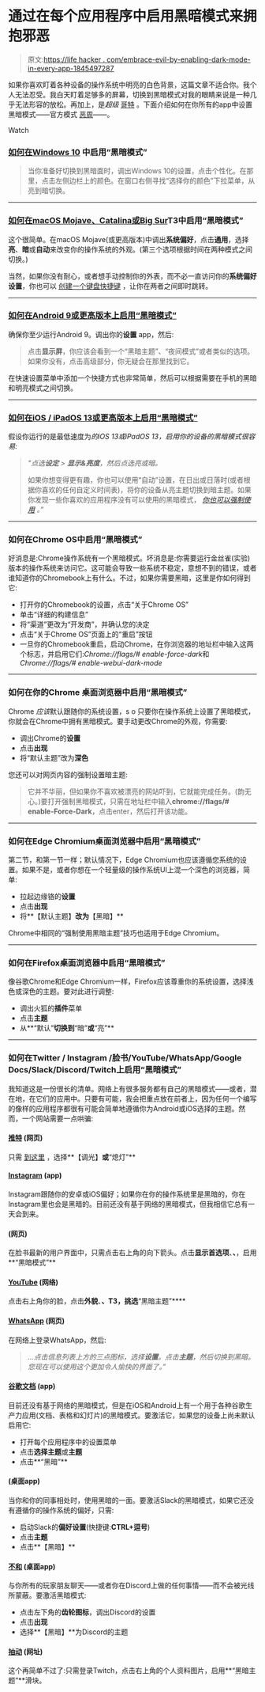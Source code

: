 # 通过在每个应用程序中启用黑暗模式来拥抱邪恶

> 原文:[https://life hacker . com/embrace-evil-by-enabling-dark-mode-in-every-app-1845497287](https://lifehacker.com/embrace-evil-by-enabling-dark-mode-in-every-app-1845497287)

如果你喜欢盯着各种设备的操作系统中明亮的白色背景，这篇文章不适合你。我个人无法忍受。我白天盯着足够多的屏幕，切换到黑暗模式对我的眼睛来说是一种几乎无法形容的放松。再加上，是*超级* [哥特](https://skillet.lifehacker.com/kick-off-the-weekend-with-an-ice-cold-obituary-1844883471) 。下面介绍如何在你所有的app中设置黑暗模式——官方模式 [恶周](https://lifehacker.com/c/evil-week)——。

Watch

### [如何在Windows 10](https://lifehacker.com/how-to-set-up-and-customize-dark-mode-in-windows-10-1844340183) 中启用“黑暗模式”

> 当你准备好切换到黑暗面时，调出Windows 10的设置，点击个性化。在那里，点击左侧边栏上的颜色。在窗口右侧寻找“选择你的颜色”下拉菜单，从亮到暗切换。

* * *

### [如何在macOS Mojave、Catalina或Big Sur](https://lifehacker.com/the-best-features-to-try-in-macos-mojave-1827517100)T3中启用“黑暗模式”

这个很简单。在macOS Mojave(或更高版本)中调出**系统偏好**，点击**通用**，选择**亮**、**暗**或**自动**来改变你的操作系统的外观。(第三个选项根据时间在两种模式之间切换。)

当然，如果你没有耐心，或者想手动控制你的外表，而不必一直访问你的**系统偏好设置**，你也可以 [创建一个键盘快捷键](https://lifehacker.com/switch-between-dark-and-light-mode-on-your-mac-with-thi-1838488087) ，让你在两者之间即时跳转。

* * *

### [如何在Android 9或更高版本上启用“黑暗模式”](https://lifehacker.com/how-to-enable-dark-mode-in-ios-and-android-1841770858)

确保你至少运行Android 9。调出你的**设置** app，然后:

> 点击**显示屏**，你应该会看到一个“黑暗主题”、“夜间模式”或者类似的选项。如果你没有，点击高级部分，你无疑会在那里找到它。

在快速设置菜单中添加一个快捷方式也非常简单，然后可以根据需要在手机的黑暗和明亮模式之间切换。

* * *

### [**如何在iOS / iPadOS 13或更高版本上启用“黑暗模式”**](https://lifehacker.com/how-to-enable-dark-mode-in-ios-and-android-1841770858)

假设你运行的是最低速度为*的iOS 13或iPadOS 13，启用你的设备的黑暗模式很容易:*

> *"点选**设定** > **显示&亮度**，然后点选亮或暗。*
> 
> 如果你想变得更有趣，你也可以使用“自动”设置，在日出或日落时(或者根据你喜欢的任何自定义时间表)，将你的设备从亮主题切换到暗主题。如果你发现一些你喜欢的应用程序没有可以使用的黑暗模式， [*你也可以强制使用*](https://lifehacker.com/how-to-force-all-apps-to-use-dark-mode-in-ios-13-1838406273) *。”*

* * *

### 如何在Chrome OS中启用“黑暗模式”

好消息是:Chrome操作系统有一个黑暗模式。坏消息是:你需要运行金丝雀(实验)版本的操作系统来访问它。这可能会导致一些系统不稳定，意想不到的错误，或者谁知道你的Chromebook上有什么。不过，如果你需要黑暗，这里是你如何得到它:

*   打开你的Chromebook的设置，点击“关于Chrome OS”
*   单击“详细的构建信息”
*   将“渠道”更改为“开发商”，并确认您的决定
*   点击“关于Chrome OS”页面上的“重启”按钮
*   一旦你的Chromebook重启，启动Chrome，在你浏览器的地址栏中输入这两个标志，并启用它们:*Chrome://flags/# enable-force-dark*和*Chrome://flags/# enable-webui-dark-mode*

* * *

### 如何在你的Chrome **桌面浏览器**中启用“黑暗模式”

Chrome *应该*默认跟随你的系统设置，s o 只要你在操作系统上设置了黑暗模式，你就会在Chrome中拥有黑暗模式。要手动更改Chrome的外观，你需要:

*   调出Chrome的**设置**
*   点击**出现**
*   将“默认主题”改为**深色**

您还可以对网页内容的强制设置暗主题:

> 它并不华丽，但如果你不喜欢被漂亮的网站吓到，它就能完成任务。(韵无心。)要打开强制黑暗模式，只需在地址栏中输入**chrome://flags/# enable-Force-Dark**，点击enter，然后打开该功能。

* * *

### **如何在Edge Chromium桌面浏览器中启用“黑暗模式”**

第二节，和第一节一样；默认情况下，Edge Chromium也应该遵循您系统的设置。如果不是，或者你想在一个轻量级的操作系统UI上混一个深色的浏览器，简单:

*   拉起边缘铬的**设置**
*   点击**出现**
*   将**【默认主题】**改为**【黑暗】**

Chrome中相同的“强制使用黑暗主题”技巧也适用于Edge Chromium。

* * *

### **如何在Firefox桌面浏览器中启用“黑暗模式”**

像谷歌Chrome和Edge Chromium一样，Firefox应该尊重你的系统设置，选择浅色或深色的主题。要对此进行调整:

*   调出火狐的**插件**菜单
*   点击**主题**
*   从**“默认”**切换到**“暗”**或**“亮”**

* * *

### 如何在Twitter / Instagram /脸书/YouTube/WhatsApp/Google Docs/Slack/Discord/Twitch上启用“黑暗模式”

我知道这是一份很长的清单。网络上有很多服务都有自己的黑暗模式——或者，潜在地，在它们的应用中。只要有可能，我会把重点放在前者上，因为任何一个编写的像样的应用程序都很有可能会简单地遵循你为Android或iOS选择的主题。然而，一个网站需要一点哄骗:

#### [推特](https://twitter.com/settings/display) (网页)

只需 [到这里](https://twitter.com/settings/display) ，选择**【调光】**或**“熄灯”**

#### [Instagram](https://lifehacker.com/how-to-enable-dark-mode-on-instagram-1838869676) (app)

Instagram跟随你的安卓或iOS偏好；如果你在你的操作系统里是黑暗的，你在Instagram里也会是黑暗的。目前还没有基于网络的黑暗模式，但我相信它总有一天会到来。

#### (网页)

在脸书最新的用户界面中，只需点击右上角的向下箭头。点击**显示首选项**、**、**，启用**“黑暗模式”**

#### [YouTube](https://www.youtube.com) (网络)

点击右上角你的脸，点击**外貌**、**、T3，挑选**“黑暗主题”**** 

#### [WhatsApp](https://lifehacker.com/how-to-enable-whatsapps-new-dark-mode-on-the-web-and-de-1844252165) (网页)

在网络上登录WhatsApp，然后:

> *...点击信息列表上方的三点图标，选择**设置**。点击**主题**，然后切换到黑暗。您现在可以使用这个更加令人愉快的界面了。”*

#### [谷歌文档](https://lifehacker.com/how-to-enable-google-docs-new-dark-mode-theme-on-androi-1844364782) (app)

目前还没有基于网络的黑暗模式，但是在iOS和Android上有一个用于各种谷歌生产力应用(文档、表格和幻灯片)的黑暗模式。要激活它，如果您的设备上尚未默认启用它:

*   打开每个应用程序中的设置菜单
*   点击**选择主题**或**主题**
*   点击**“黑暗”**

#### (桌面app)

当你和你的同事相处时，使用黑暗的一面。要激活Slack的黑暗模式，如果它还没有遵循你的操作系统的偏好，只需:

*   启动Slack的**偏好设置**(快捷键:**CTRL+逗号**)
*   点击**主题**
*   点击**【黑暗】**

#### [不和](https://discord.com) (桌面app)

与你所有的玩家朋友聊天——或者你在Discord上做的任何事情——而不会被光线所蒙蔽。要激活黑暗模式:

*   点击左下角的**齿轮图标**，调出Discord的设置
*   点击**出现**
*   选择**【黑暗】**为Discord的主题

#### [抽动](https://www.twitch.tv) (网址)

这个再简单不过了:只需登录Twitch，点击右上角的个人资料图片，启用**“黑暗主题”**滑块。